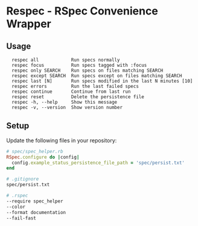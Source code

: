 # Respec - RSpec Convenience Wrapper

## Usage

```
  respec all            Run specs normally
  respec focus          Run specs tagged with :focus
  respec only SEARCH    Run specs on files matching SEARCH
  respec except SEARCH  Run specs except on files matching SEARCH
  respec last [N]       Run specs modified in the last N minutes [10]
  respec errors         Run the last failed specs
  respec continue       Continue from last run
  respec reset          Delete the persistence file
  respec -h, --help     Show this message
  respec -v, --version  Show version number
```

## Setup 

Update the following files in your repository:

```ruby
# spec/spec_helper.rb
RSpec.configure do |config|
  config.example_status_persistence_file_path = 'spec/persist.txt'
end
```

```bash
# .gitignore
spec/persist.txt
```

```bash
# .rspec
--require spec_helper
--color
--format documentation
--fail-fast
```
